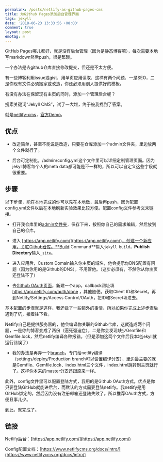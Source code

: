 ```yaml
---
permalink: /posts/netlify-as-github-pages-cms
title: 为Github Pages添加后台管理界面
tags: jekyll
date: '2018-06-23 13:33:56 +08:00'
comment: true
layout: post
emotag: 🔥
---
```

GitHub Pages哪儿都好，就是没有后台管理（因为是静态博客嘛），每次需要本地写markdown然后push，很是繁琐。

一个办法是去github仓库直接修改提交，但还是不太方便。

有一些博客利用issue或gist，用单页应用读取，这样有两个问题，一是SEO，二是你现有文件必须搬家或改造，你还必须用别人提供好的模板。

有没有办法在保留现有主页的同时，添加一个管理后台呢？

搜索关键词“Jekyll CMS”，试了一大堆，终于被我找到了答案。

就是[netlify-cms](https://github.com/netlify/netlify-cms)，[官方Demo](https://cms-demo.netlify.com/#/collections/posts)。

## 优点

- 改造简单，甚至不能说是改造，只要在仓库添加一个admin文件夹，里边放两个文件就行了。

- 后台可定制化，/admin/config.yml这个文件里可以详细定制管理页面。因为jekyll博客每个人的meta data都可能是不一样的，所以可以自定义这些字段就很重要。

## 步骤

以下步骤，能在本地完成的你可以先在本地做，最后再push，因为配置config.yml文件以后在本地刷新实验效果比较方便。配置config文件参考文末链接。

- 打开我仓库里的[admin文件夹](https://github.com/XUJINKAI/XUJINKAI.github.io/tree/master/admin)，保存下来，按照你自己的需求编辑，然后放到自己的仓库。

- 进入 [https://app.netlify.com/](https://app.netlify.com/)，创建一个新应用，关联Github仓库。**Build Command**输入`jekyll build`，**Publish Directory**输入`_site`。

- 进入应用后，Custom Domain输入你主页的域名，他会提示你DNS配置有问题（因为你用的是Github的DNS），不用管他。（这步必须有，不然你从你主页还登陆不了）

- 去[Github OAuth页面](https://github.com/settings/developers)，新建一个app，callback网址填 https://api.netlify.com/auth/done ，其他随便。获取Client ID和Secret。再到Netlify/Settings/Access Control/OAuth，把ID和Secret填进去。

基本配置的步骤就是这样，我还做了一些额外的事情，所以如果你完成上述步骤后遇到了坑，接着往下看。

Netlify自己是提供服务器的，他会编译你关联的Github仓库，这就造成两个问题，一是你的博客变成了两份（逼死强迫症），二是你会发现缺少Gemfile和Gemfile.lock，然后netlify编译各种报错。（但是添加这两个文件后我本地jekyll就运行错误了）

- 我的办法是再弄一个[branch](https://github.com/XUJINKAI/XUJINKAI.github.io/tree/netlify)，专门给netlify编译（settings/deploy/Production branch可以设置编译分支），里边最主要的就是Gemfile、Gemfile.lock、index.html三个文件，index.html跳转到主页就行了。这样你本来的master分支还跟原来一样。

此外，config文件里可以配置登陆方式，我用的是Github OAuth方式，优点是你只要登陆GitHub就能进后台，而默认的方式需要登陆netlify。我netlify是用GitHub绑定的，然后因为没有注册邮箱还登陆失败了。所以推荐OAuth方式，方便且事儿少。

到此，就完成了。

## 链接

Netlify后台：[https://app.netlify.com/](https://app.netlify.com/)

Config配置文档：[https://www.netlifycms.org/docs/intro/](https://www.netlifycms.org/docs/intro/)
